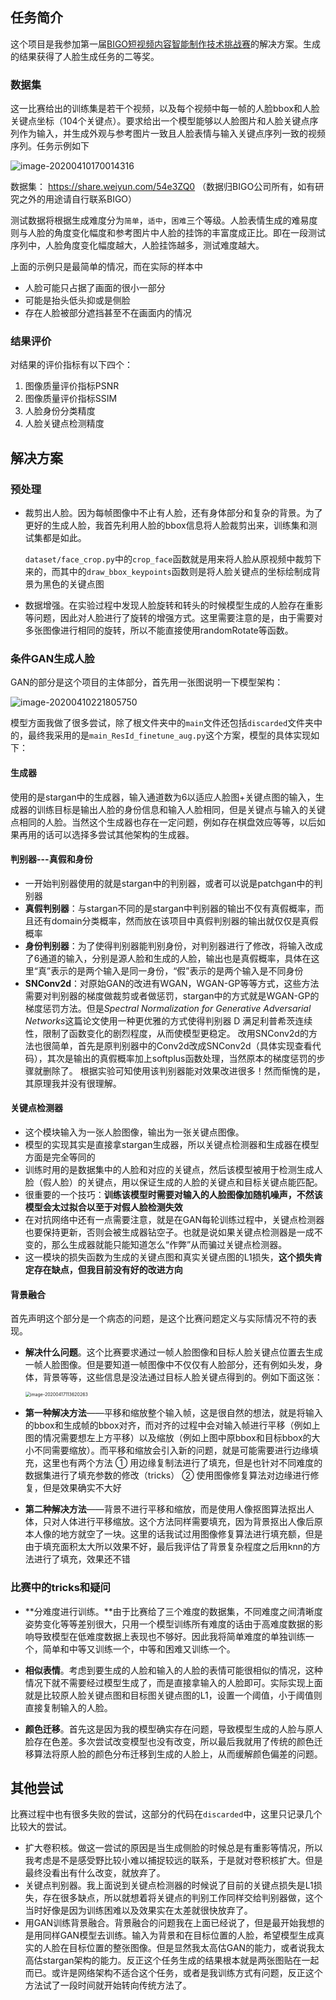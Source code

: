 ## 任务简介

这个项目是我参加第一届[BIGO短视频内容智能制作技术挑战赛](http://prcv2019.ml.bigo.sg/)的解决方案。生成的结果获得了人脸生成任务的二等奖。

### 数据集

这一比赛给出的训练集是若干个视频，以及每个视频中每一帧的人脸bbox和人脸关键点坐标（104个关键点）。要求给出一个模型能够以人脸图片和人脸关键点序列作为输入，并生成外观与参考图片一致且人脸表情与输入关键点序列一致的视频序列。任务示例如下

![image-20200410170014316](C:\Study\视觉实验室\tmp\renwu.png)



数据集： https://share.weiyun.com/54e3ZQ0 （数据归BIGO公司所有，如有研究之外的用途请自行联系BIGO）

测试数据将根据生成难度分为`简单`，`适中`，`困难`三个等级。人脸表情生成的难易度则与人脸的角度变化幅度和参考图片中人脸的挂饰的丰富度成正比。即在一段测试序列中，人脸角度变化幅度越大，人脸挂饰越多，测试难度越大。

上面的示例只是最简单的情况，而在实际的样本中

- 人脸可能只占据了画面的很小一部分
- 可能是抬头低头抑或是侧脸
- 存在人脸被部分遮挡甚至不在画面内的情况

### 结果评价

对结果的评价指标有以下四个：

1. 图像质量评价指标PSNR
2. 图像质量评价指标SSIM
3. 人脸身份分类精度
4. 人脸关键点检测精度



## 解决方案

### 预处理

- 裁剪出人脸。因为每帧图像中不止有人脸，还有身体部分和复杂的背景。为了更好的生成人脸，我首先利用人脸的bbox信息将人脸裁剪出来，训练集和测试集都是如此。

  `dataset/face_crop.py`中的`crop_face`函数就是用来将人脸从原视频中裁剪下来的，而其中的`draw_bbox_keypoints`函数则是将人脸关键点的坐标绘制成背景为黑色的关键点图

- 数据增强。在实验过程中发现人脸旋转和转头的时候模型生成的人脸存在重影等问题，因此对人脸进行了旋转的增强方式。这里需要注意的是，由于需要对多张图像进行相同的旋转，所以不能直接使用randomRotate等函数。

  



### 条件GAN生成人脸

GAN的部分是这个项目的主体部分，首先用一张图说明一下模型架构：

![image-20200410221805750](C:\Study\视觉实验室\tmp\moxing.png)

模型方面我做了很多尝试，除了根文件夹中的`main`文件还包括`discarded`文件夹中的，最终我采用的是`main_ResId_finetune_aug.py`这个方案，模型的具体实现如下：

#### 生成器

使用的是stargan中的生成器，输入通道数为6以适应人脸图+关键点图的输入，生成器的训练目标是输出人脸的身份信息和输入人脸相同，但是关键点与输入的关键点相同的人脸。当然这个生成器也存在一定问题，例如存在棋盘效应等等，以后如果再用的话可以选择多尝试其他架构的生成器。



#### 判别器---真假和身份

- 一开始判别器使用的就是stargan中的判别器，或者可以说是patchgan中的判别器
- **真假判别器**：与stargan不同的是stargan中判别器的输出不仅有真假概率，而且还有domain分类概率，然而放在该项目中真假判别器的输出就仅仅是真假概率
- **身份判别器**：为了使得判别器能判别身份，对判别器进行了修改，将输入改成了6通道的输入，分别是源人脸和生成的人脸，输出也是真假概率，具体在这里“真”表示的是两个输入是同一身份，“假”表示的是两个输入是不同身份
- **SNConv2d**：对原始GAN的改进有WGAN，WGAN-GP等等方式，这些方法需要对判别器的梯度做裁剪或者做惩罚，stargan中的方式就是WGAN-GP的梯度惩罚方法。但是*Spectral Normalization for Generative Adversarial Networks*这篇论文使用一种更优雅的方式使得判别器 D 满足利普希茨连续性，限制了函数变化的剧烈程度，从而使模型更稳定。 改用SNConv2d的方法也很简单，首先是原判别器中的Conv2d改成SNConv2d（具体实现查看代码），其次是输出的真假概率加上softplus函数处理，当然原本的梯度惩罚的步骤就删除了。 根据实验可知使用该判别器能对效果改进很多！然而惭愧的是，其原理我并没有很理解。



#### 关键点检测器

- 这个模块输入为一张人脸图像，输出为一张关键点图像。
- 模型的实现其实是直接拿stargan生成器，所以关键点检测器和生成器在模型方面是完全等同的
- 训练时用的是数据集中的人脸和对应的关键点，然后该模型被用于检测生成人脸（假人脸）的关键点，用以保证生成的人脸的关键点和目标关键点能匹配。
-  很重要的一个技巧：**训练该模型时需要对输入的人脸图像加随机噪声，不然该模型会太过拟合以至于对假人脸检测失效**
- 在对抗网络中还有一点需要注意，就是在GAN每轮训练过程中，关键点检测器也要保持更新，否则会被生成器钻空子。也就是说如果关键点检测器是一成不变的，那么生成器就能只能知道怎么“作弊”从而骗过关键点检测器。
- 这一模块的损失函数为生成的关键点图和真实关键点图的L1损失，**这个损失肯定存在缺点，但我目前没有好的改进方向**



#### 背景融合

首先声明这个部分是一个病态的问题，是这个比赛问题定义与实际情况不符的表现。

- **解决什么问题**。这个比赛要求通过一帧人脸图像和目标人脸关键点位置去生成一帧人脸图像。但是要知道一帧图像中不仅仅有人脸部分，还有例如头发，身体，背景等等，这些信息是没法通过目标人脸关键点得到的。例如下面这张：

  <img src="C:\Users\thelx\Desktop\ronghe.png" alt="image-20200417113620263" style="zoom:50%;" />

- **第一种解决方法**——平移和缩放整个输入帧，这是很自然的想法，就是将输入的bbox和生成帧的bbox对齐，而对齐的过程中会对输入帧进行平移（例如上图的情况需要想左上方平移）以及缩放（例如上图中原bbox和目标bbox的大小不同需要缩放）。而平移和缩放会引入新的问题，就是可能需要进行边缘填充，这里也有两个方法 ① 用边缘复制法进行了填充，但是也针对不同难度的数据集进行了填充参数的修改（tricks） ② 使用图像修复算法对边缘进行修复，但是效果确实不大好

- **第二种解决方法**——背景不进行平移和缩放，而是使用人像抠图算法抠出人体，只对人体进行平移缩放。这个方法同样需要填充，因为背景抠出人像后原本人像的地方就空了一块。这里的话我试过用图像修复算法进行填充额，但是由于填充面积太大所以效果不好，最后我评估了背景复杂程度之后用knn的方法进行了填充，效果还不错

  



### 比赛中的tricks和疑问

- **分难度进行训练。**由于比赛给了三个难度的数据集，不同难度之间清晰度姿势变化等等差别很大，只用一个模型训练所有难度的话由于高难度数据的影响导致模型在低难度数据上表现也不够好。因此我将简单难度的单独训练一个，简单和中等又训练一个，中等和困难又训练一个。

- **相似表情**。考虑到要生成的人脸和输入的人脸的表情可能很相似的情况，这种情况下就不需要经过模型生成了，而是直接拿输入的人脸即可。实际实现上面就是比较原人脸关键点图和目标图关键点图的L1，设置一个阈值，小于阈值则直接复制输入的人脸。

- **颜色迁移**。首先这是因为我的模型确实存在问题，导致模型生成的人脸与原人脸存在色差。多次尝试改变模型也没有改变，所以最后我就用了传统的颜色迁移算法将原人脸的颜色分布迁移到生成的人脸上，从而缓解颜色偏差的问题。

  

## 其他尝试

比赛过程中也有很多失败的尝试，这部分的代码在`discarded`中，这里只记录几个比较大的尝试。

- 扩大卷积核。做这一尝试的原因是当生成侧脸的时候总是有重影等情况，所以我考虑是不是感受野比较小难以捕捉较远的联系，于是就对卷积核扩大。但是最终没看出有什么改变，就放弃了。
- 关键点判别器。我上面说到关键点检测器的时候说了目前的关键点损失是L1损失，存在很多缺点，所以就想着将关键点的判别工作同样交给判别器做，这个当时好像是因为训练困难以及效果实在太差就很快放弃了。
- 用GAN训练背景融合。背景融合的问题我在上面已经说了，但是最开始我想的是用同样GAN模型去训练。输入为背景和在目标位置的人脸，希望模型生成真实的人脸在目标位置的整张图像。但是显然我太高估GAN的能力，或者说我太高估stargan架构的能力。反正这个任务生成的结果根本就是两张图贴在一起而已。或许是网络架构不适合这个任务，或者是我训练方式有问题，反正这个方法试了一段时间就开始转向传统方法了。

